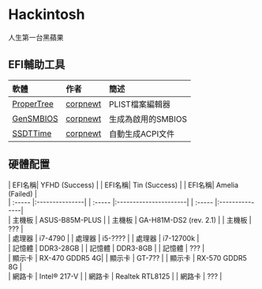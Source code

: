 # Hackintosh
人生第一台黑蘋果

## EFI輔助工具
| 軟體                                                 | 作者                                     | 簡述              |
| :--------------------------------------------------- |:----------------------------------------| :-----------------|
| [ProperTree](https://github.com/corpnewt/ProperTree) | [corpnewt](https://github.com/corpnewt) | PLIST檔案編輯器    |
| [GenSMBIOS](https://github.com/corpnewt/GenSMBIOS)   | [corpnewt](https://github.com/corpnewt) | 生成為啟用的SMBIOS |
| [SSDTTime](https://github.com/corpnewt/SSDTTime)     | [corpnewt](https://github.com/corpnewt) | 自動生成ACPI文件   |

## 硬體配置
| EFI名稱| YFHD (Success) |   | EFI名稱| Tin (Success)          |    | EFI名稱| Amelia (Failed) |   
| :----- |:---------------|   | :----- |:----------------------|    | :----- |:---------------|   
| 主機板 | ASUS-B85M-PLUS |   | 主機板 | GA-H81M-DS2 (rev. 2.1) |    | 主機板 | ???             |    
| 處理器 | i7-4790        |   | 處理器 | i5-????                |    | 處理器 | i7-12700k       |   
| 記憶體 | DDR3-28GB      |   | 記憶體 | DDR3-8GB               |    | 記憶體 | ???             |   
| 顯示卡 | RX-470 GDDR5 4G|   | 顯示卡 | GT-7??                 |    | 顯示卡 | RX-570 GDDR5 8G |   
| 網路卡 | Intel® 217-V   |   | 網路卡 | Realtek RTL8125        |    | 網路卡 | ???             |
